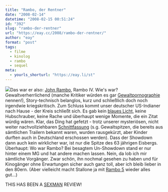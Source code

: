 ```yaml
---
title: "Rambo, der Rentner"
date: "2008-02-14"
datetime: "2008-02-15 00:51:24"
id: "392"
slug: "rambo-der-rentner"
url: "https://eay.cc/2008/rambo-der-rentner/"
author: "eay"
format: "post"
tags:
  - filme
  - kinolog
  - rambo
  - sequel
meta:
  - yourls_shorturl: "https://eay.li/st"
---
```


![](/uploads/2008/johnrambo.jpg)Das war er also: [John Rambo](http://imdb.com/title/tt0462499/), Rambo IV. Wie's war? Gewaltverherrlichend (manche Kritiker würden es gar [Gewaltpornographie](http://blog.affenheimtheater.de/2008/02/14/gewaltpornographie-bis-zum-geht-nicht-mehr/) nennen!), Story-technisch belanglos, kurz und schließlich doch noch irgendwie kriegskritisch. Zum Schluss kommt unser deutscher US-Indianer nach Hause - der Kreis schließt sich. Es gab kein [blaues Licht](http://www.youtube.com/watch?v=a8fjPMtxETY), keine Hubschrauber, keine Rache und überhaupt wenige Momente, die ein Zitat würdig wären. Klar, das Ding hat gefetzt - trotz unserer mysteriösen, nicht weiter nachvollziehbaren [Schnittfassung](http://blog.affenheimtheater.de/2008/02/14/john-rambo-kurzer-schnittbericht/) (s.g. Gewaltspitzen, die bereits aus sämtlichen Trailern bekannt waren, wurden rausgekürzt, aber Kinder durften auch in Deutschland erschossen werden). Dass der Showdown dann auch kein wirklicher war, ist nur die Spitze des 63 jährigen Eisbergs. Überhaupt: Wo war Rambo? Bei besagtem Un-Showdown stand er nur hinter einem MG und hat andere machen lassen. Nein, da lob ich mir sämtliche Vorgänger. Zwar schön, ihn nochmal gesehen zu haben und für Kinogänger ohne Erwartungen sicher auch ganz toll, aber ich bleib lieber in den 80ern. (Aber vielleicht macht Stallone ja mit [Rambo 5](http://www.filmstarts.de/nachrichten/126785,Rambo.html) wieder alles gut...)

THIS HAS BEEN A [SEXMAN](//eay.cc/2008/a-sexman-review-rambo/) REVIEW!
